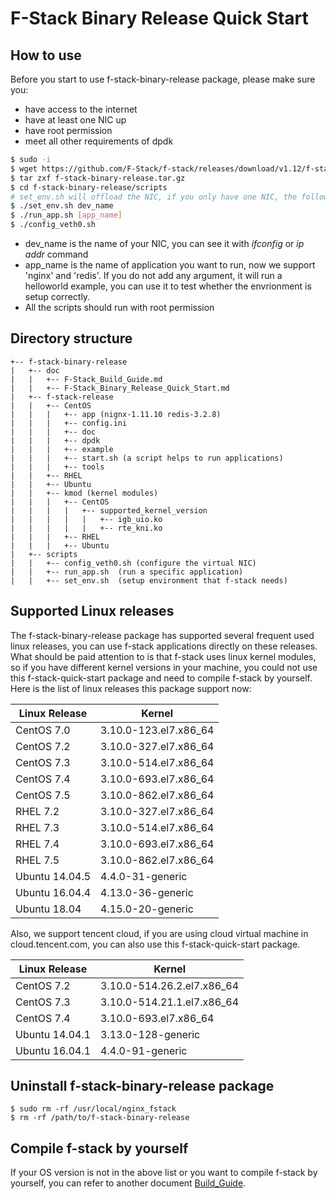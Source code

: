 # F-Stack Binary Release Quick Start

## How to use

Before you start to use f-stack-binary-release package, please make sure you: 
- have access to the internet
- have at least one NIC up
- have root permission
- meet all other requirements of dpdk

```sh
$ sudo -i
$ wget https://github.com/F-Stack/f-stack/releases/download/v1.12/f-stack-binary-release.tar.gz
$ tar zxf f-stack-binary-release.tar.gz
$ cd f-stack-binary-release/scripts
# set_env.sh will offload the NIC, if you only have one NIC, the following three commands must run in a script
$ ./set_env.sh dev_name
$ ./run_app.sh [app_name]
$ ./config_veth0.sh
```

- dev_name is the name of your NIC, you can see it with *ifconfig* or *ip addr* command
- app_name is the name of application you want to run, now we support 'nginx' and 'redis'. If you do not add any argument, it will run a helloworld example, you can use it to test whether the envrionment is setup correctly.
- All the scripts should run with root permission

## Directory structure

```
+-- f-stack-binary-release
|   +-- doc
|   |   +-- F-Stack_Build_Guide.md
|   |   +-- F-Stack_Binary_Release_Quick_Start.md
|   +-- f-stack-release
|   |   +-- CentOS
|   |   |   +-- app (nignx-1.11.10 redis-3.2.8)
|   |   |   +-- config.ini
|   |   |   +-- doc
|   |   |   +-- dpdk
|   |   |   +-- example
|   |   |   +-- start.sh (a script helps to run applications)
|   |   |   +-- tools
|   |   +-- RHEL
|   |   +-- Ubuntu
|   |   +-- kmod (kernel modules)
|   |   |   +-- CentOS
|   |   |   |   +-- supported_kernel_version
|   |   |   |   |   +-- igb_uio.ko
|   |   |   |   |   +-- rte_kni.ko
|   |   |   +-- RHEL
|   |   |   +-- Ubuntu
|   +-- scripts
|   |   +-- config_veth0.sh (configure the virtual NIC)
|   |   +-- run_app.sh  (run a specific application)
|   |   +-- set_env.sh  (setup environment that f-stack needs)
```

## Supported Linux releases

 The f-stack-binary-release package has supported several frequent used linux releases, you can use f-stack applications directly on these releases. What should be paid attention to is that f-stack uses linux kernel modules, so if you have different kernel versions in your machine, you could not use this f-stack-quick-start package and need to compile f-stack by yourself. Here is the list of linux releases this package support now:

| Linux Release  | Kernel |
| -------------- | ------ |
| CentOS 7.0     | 3.10.0-123.el7.x86_64 |
| CentOS 7.2     | 3.10.0-327.el7.x86_64 |
| CentOS 7.3     | 3.10.0-514.el7.x86_64 |
| CentOS 7.4     | 3.10.0-693.el7.x86_64 |
| CentOS 7.5     | 3.10.0-862.el7.x86_64 |
| RHEL 7.2       | 3.10.0-327.el7.x86_64 |
| RHEL 7.3       | 3.10.0-514.el7.x86_64 |
| RHEL 7.4       | 3.10.0-693.el7.x86_64 |
| RHEL 7.5       | 3.10.0-862.el7.x86_64 |
| Ubuntu 14.04.5 | 4.4.0-31-generic      |
| Ubuntu 16.04.4 | 4.13.0-36-generic     |
| Ubuntu 18.04   | 4.15.0-20-generic     |

Also, we support tencent cloud, if you are using cloud virtual machine in cloud.tencent.com, you can also use this f-stack-quick-start package.

| Linux Release  | Kernel |
| -------------- | ------ |
| CentOS 7.2     | 3.10.0-514.26.2.el7.x86_64 |
| CentOS 7.3     | 3.10.0-514.21.1.el7.x86_64 |
| CentOS 7.4     | 3.10.0-693.el7.x86_64      |
| Ubuntu 14.04.1 | 3.13.0-128-generic         |
| Ubuntu 16.04.1 | 4.4.0-91-generic           |

## Uninstall f-stack-binary-release package

```
$ sudo rm -rf /usr/local/nginx_fstack
$ rm -rf /path/to/f-stack-binary-release
```

## Compile f-stack by yourself

If your OS version is not in the above list or you want to compile f-stack by yourself, you can refer to another document [Build_Guide](https://github.com/F-Stack/f-stack/blob/master/doc/F-Stack_Build_Guide.md).
